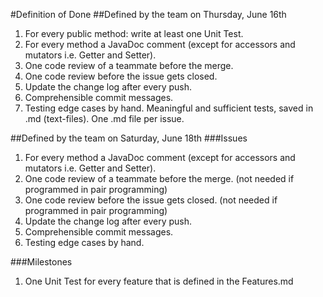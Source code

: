 #Definition of Done
##Defined by the team on Thursday, June 16th

1. For every public method: write at least one Unit Test.
2. For every method a JavaDoc comment (except for accessors and mutators i.e. Getter and Setter).
3. One code review of a teammate before the merge.
4. One code review before the issue gets closed.
5. Update the change log after every push.
6. Comprehensible commit messages.
7. Testing edge cases by hand. Meaningful and sufficient tests, saved in .md (text-files). One .md file per issue.


##Defined by the team on Saturday, June 18th
###Issues
1. For every method a JavaDoc comment (except for accessors and mutators i.e. Getter and Setter).
2. One code review of a teammate before the merge. (not needed if programmed in pair programming)
3. One code review before the issue gets closed. (not needed if programmed in pair programming)
4. Update the change log after every push.
5. Comprehensible commit messages.
6. Testing edge cases by hand.

###Milestones
1. One Unit Test for every feature that is defined in the Features.md